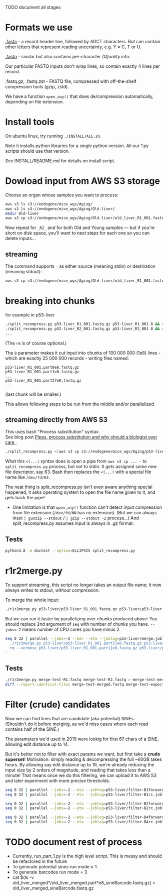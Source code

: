 TODO document all stages

# Formats we use

[.fasta](https://en.wikipedia.org/wiki/FASTA_format) - a record header line, followed by AGCT characters.
But can contain other letters that represent reading uncertainty, e.g. Y = C, T or U.

[.fastq](https://en.wikipedia.org/wiki/FASTQ_format) - similar but also contains per-character *(Q)uality* info.

Our particular FASTQ inputs don't wrap lines, so contain exactly 4 lines per record.

.fastq.gz, .fastq.zst - FASTQ file, compressed with off-the-shelf compression tools (gzip, zstd).

We have a function `open_any()` that does de/compression automatically, depending on file extension.

# Install tools

On ubuntu linux, try running `./INSTALL/ALL.sh`.

Note it installs python libraries for a _single_ python version.  All our *.py scripts should use that version.

See INSTALL/README.md for details on install script.

# Dowload input from AWS S3 storage

Choose an organ whose samples you want to process:

```bash
aws s3 ls s3://endogene/mice_wgs/Aging/
aws s3 ls s3://endogene/mice_wgs/Aging/Old-liver/
mkdir Old-liver
aws s3 cp s3://endogene/mice_wgs/Aging/Old-liver/old_liver_R1_001.fastq.gz Old-liver/
```

Now repeat for `_R2_` and for both Old and Young samples — but if you're short on disk space, you'll want to next steps for each one so you can delete inputs...

## streaming

The command supports `-` as either source (meaning stdin) or destination (meaning stdout):
```bash
aws s3 cp s3://endogene/mice_wgs/Aging/Old-liver/old_liver_R1_001.fastq.gz - | gunzip --stdout | head --lines=20
```

# breaking into chunks

for example in p53-liver
```bash
./split_recompress.py p53-liver_R1_001.fastq.gz p53-liver_R1_001 8 && rm --verbose p53-liver_R1_001.fastq.gz
./split_recompress.py p52-liver_R2_001.fastq.gz p53-liver_R2_001 8 && rm --verbose p52-liver_R2_001.fastq.gz
...
```
(The `rm` is of course optional.)

The `8` parameter makes it cut input into chunks of 100 000 000 (1e8) lines - which are exactly 25 000 000 records - writing files named:
```
p53-liver_R1_001.part0e8.fastq.gz
p53-liver_R1_001.part1e8.fastq.gz
...
p53-liver_R1_001.part27e8.fastq.gz
...
```
(last chunk will be smaller.)

This allows following steps to be run from the middle and/or parallelized.

## streaming directly from AWS S3

This uses bash "Process substitution" syntax.  
See blog post [Pipes, process substitution and why should a biologist ever care
](http://manutamminen.info/posts/process_subst/).

```bash
./split_recompress.py <(aws s3 cp s3://endogene/mice_wgs/Aging/p53-liver/p53-liver_R2_001.fastq.gz -) p53-liver/p53-liver_R2_001 8
```
What this `<(...)` syntax does is open a pipe from `aws s3 cp ... -` to `split_recompress.py` process,
but not to stdin. It gets assigned some new file descriptor, say 63.
Bash then replaces the `<(...)` with a special file name like `/dev/fd/63`.

The neat thing is split_recompress.py isn't even aware anything special happened, it asks operating system to open the file name given to it, and gets back the pipe!

- One limitation is that `open_any()` function can't detect input compression from file extension (`/dev/fd/NN` has no extension).
  (But we can always inset `| gunzip --stdout` / `| gzip --stdout -2` process...)
  And split_recompress.py assumes input is always in .gz format.

## Tests
```bash
python3.8 -m doctest --option=ELLIPSIS split_recompress.py
```

# r1r2merge.py

To support streaming, this script no longer takes an output file name;
it now always writes to stdout, *without compression*.

To merge the whole input:

```bash
./r1r2merge.py p53-liver/p53-liver_R1_001.fastq.gz p53-liver/p53-liver_R2_001.fastq.gz | gzip --stdout -2 > p53-liver/p53-liver_merged.fastq.gz
```

But we can run it faster by parallelizing over chunks produced above:
You should replace 2nd argument of `seq` with number of chunks you have.
`--jobs=-2` means number of CPU cores you have minus 2.

```bash
seq 0 32 | parallel --jobs=-2 --bar --eta --joblog=p53-liver/merge.joblog '
  ./r1r2merge.py p53-liver/p53-liver_R1_001.part{}e8.fastq.gz p53-liver/p53-liver_R2_001.part{}e8.fastq.gz | gzip --stdout -2 > p53-liver/p53-liver_merged.part{}e8.fastq.gz &&
  rm --verbose p53-liver/p53-liver_R1_001.part{}e8.fastq.gz p53-liver/p53-liver_R2_001.part{}e8.fastq.gz
'
```

## Tests

```bash
./r1r2merge.py merge-test-R1.fastq merge-test-R2.fastq > merge-test-merged.fastq
diff --report-identical-files merge-test-merged.fastq merge-test-expected.fastq
```

# Filter (crude) candidates

Now we can find lines that are candidate (aka potential) SINEs.  
(Shouldn't do it before merging, as we'd miss cases where each read contains half of the SINE.)

The parameters we'd used in 2019 were lookig for first 67 chars of a SINE, allowing edit distance up to 14.

But it's better not to filter with exact params we want, but first take a **crude superset**!
Motivation: simply reading & decompressing the full ~60GB takes hours.  By allowing say edit distance up to 19, we're already reducing the input size by 2 orders of magnitude, and reading that takes less than a minute!  That means once we do this filtering, we can upload it to AWS S3 and later experiment with more precise thresholds.

```bash
seq 0 32 | parallel --jobs=-2 --eta --joblog=p53-liver/filter-B1forward.joblog './filter_candidates.py B1.fasta 67 19 forward p53-liver/p53-liver_merged.part{}e8.fastq.gz | gzip --stdout -2 > p53-liver/p53-liver_merged-candidates-B1forward-head67err19.part{}e8.fastq.gz'
seq 0 32 | parallel --jobs=-2 --eta --joblog=p53-liver/filter-B1rc.joblog './filter_candidates.py B1.fasta 67 19 rc p53-liver/p53-liver_merged.part{}e8.fastq.gz | gzip --stdout -2 > p53-liver/p53-liver_merged-candidates-B1rc-head67err19.part{}e8.fastq.gz'

seq 0 32 | parallel --jobs=-2 --eta --joblog=p53-liver/filter-B2forward.joblog './filter_candidates.py B2.fasta 67 19 forward p53-liver/p53-liver_merged.part{}e8.fastq.gz | gzip --stdout -2 > p53-liver/p53-liver_merged-candidates-B2forward-head67err19.part{}e8.fastq.gz'
seq 0 32 | parallel --jobs=-2 --eta --joblog=p53-liver/filter-B2rc.joblog './filter_candidates.py B2.fasta 67 19 rc p53-liver/p53-liver_merged.part{}e8.fastq.gz | gzip --stdout -2 > p53-liver/p53-liver_merged-candidates-B2rc-head67err19.part{}e8.fastq.gz'

seq 0 32 | parallel --jobs=-2 --eta --joblog=p53-liver/filter-B4forward.joblog './filter_candidates.py B4.fasta 67 19 forward p53-liver/p53-liver_merged.part{}e8.fastq.gz | gzip --stdout -2 > p53-liver/p53-liver_merged-candidates-B4forward-head67err19.part{}e8.fastq.gz'
seq 0 32 | parallel --jobs=-2 --eta --joblog=p53-liver/filter-B4rc.joblog './filter_candidates.py B4.fasta 67 19 rc p53-liver/p53-liver_merged.part{}e8.fastq.gz | gzip --stdout -2 > p53-liver/p53-liver_merged-candidates-B4rc-head67err19.part{}e8.fastq.gz'
```

# TODO document rest of process 

- Currently, run_part_1.py is the high level script. This is messy and should be refactored in the future
- To generate potential sines run mode = 1.
- To generate barcodes run mode = 3
- cat $(ls -v old_liver_merged*/old_liver_merged.part*e8_sineBarcode.fastq.gz) > old_liver_merged_sineBarcode.fastq.gz
